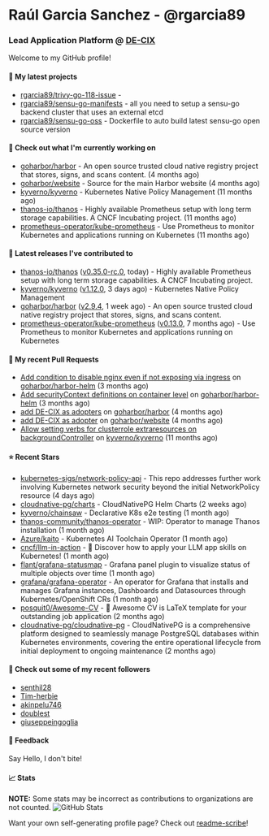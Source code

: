 # Raúl Garcia Sanchez - @rgarcia89
### Lead Application Platform @ [DE-CIX](https://de-cix.net/)

Welcome to my GitHub profile!

#### 🌱 My latest projects

- [rgarcia89/trivy-go-118-issue](https://github.com/rgarcia89/trivy-go-118-issue) - 
- [rgarcia89/sensu-go-manifests](https://github.com/rgarcia89/sensu-go-manifests) - all you need to setup a sensu-go backend cluster that uses an external etcd
- [rgarcia89/sensu-go-oss](https://github.com/rgarcia89/sensu-go-oss) - Dockerfile to auto build latest sensu-go open source version

#### 👷 Check out what I'm currently working on

- [goharbor/harbor](https://github.com/goharbor/harbor) - An open source trusted cloud native registry project that stores, signs, and scans content. (4 months ago)
- [goharbor/website](https://github.com/goharbor/website) - Source for the main Harbor website (4 months ago)
- [kyverno/kyverno](https://github.com/kyverno/kyverno) - Kubernetes Native Policy Management (11 months ago)
- [thanos-io/thanos](https://github.com/thanos-io/thanos) - Highly available Prometheus setup with long term storage capabilities. A CNCF Incubating project. (11 months ago)
- [prometheus-operator/kube-prometheus](https://github.com/prometheus-operator/kube-prometheus) - Use Prometheus to monitor Kubernetes and applications running on Kubernetes (11 months ago)

#### 🔭 Latest releases I've contributed to

- [thanos-io/thanos](https://github.com/thanos-io/thanos) ([v0.35.0-rc.0](https://github.com/thanos-io/thanos/releases/tag/v0.35.0-rc.0), today) - Highly available Prometheus setup with long term storage capabilities. A CNCF Incubating project.
- [kyverno/kyverno](https://github.com/kyverno/kyverno) ([v1.12.0](https://github.com/kyverno/kyverno/releases/tag/v1.12.0), 3 days ago) - Kubernetes Native Policy Management
- [goharbor/harbor](https://github.com/goharbor/harbor) ([v2.9.4](https://github.com/goharbor/harbor/releases/tag/v2.9.4), 1 week ago) - An open source trusted cloud native registry project that stores, signs, and scans content.
- [prometheus-operator/kube-prometheus](https://github.com/prometheus-operator/kube-prometheus) ([v0.13.0](https://github.com/prometheus-operator/kube-prometheus/releases/tag/v0.13.0), 7 months ago) - Use Prometheus to monitor Kubernetes and applications running on Kubernetes

#### 🔨 My recent Pull Requests

- [Add condition to disable nginx even if not exposing via ingress](https://github.com/goharbor/harbor-helm/pull/1687) on [goharbor/harbor-helm](https://github.com/goharbor/harbor-helm) (3 months ago)
- [Add securityContext definitions on container level](https://github.com/goharbor/harbor-helm/pull/1673) on [goharbor/harbor-helm](https://github.com/goharbor/harbor-helm) (3 months ago)
- [add DE-CIX as adopters](https://github.com/goharbor/harbor/pull/19707) on [goharbor/harbor](https://github.com/goharbor/harbor) (4 months ago)
- [add DE-CIX as adopter](https://github.com/goharbor/website/pull/520) on [goharbor/website](https://github.com/goharbor/website) (4 months ago)
- [Allow setting verbs for clusterrole extraresources on backgroundController](https://github.com/kyverno/kyverno/pull/7380) on [kyverno/kyverno](https://github.com/kyverno/kyverno) (11 months ago)

#### ⭐ Recent Stars

- [kubernetes-sigs/network-policy-api](https://github.com/kubernetes-sigs/network-policy-api) - This repo addresses further work involving Kubernetes network security beyond the initial NetworkPolicy resource (4 days ago)
- [cloudnative-pg/charts](https://github.com/cloudnative-pg/charts) - CloudNativePG Helm Charts (2 weeks ago)
- [kyverno/chainsaw](https://github.com/kyverno/chainsaw) - Declarative K8s e2e testing (1 month ago)
- [thanos-community/thanos-operator](https://github.com/thanos-community/thanos-operator) - WIP: Operator to manage Thanos installation (1 month ago)
- [Azure/kaito](https://github.com/Azure/kaito) - Kubernetes AI Toolchain Operator (1 month ago)
- [cncf/llm-in-action](https://github.com/cncf/llm-in-action) - 🤖 Discover how to apply your LLM app skills on Kubernetes! (1 month ago)
- [flant/grafana-statusmap](https://github.com/flant/grafana-statusmap) - Grafana panel plugin to visualize status of multiple objects over time (1 month ago)
- [grafana/grafana-operator](https://github.com/grafana/grafana-operator) - An operator for Grafana that installs and manages Grafana instances, Dashboards and Datasources through Kubernetes/OpenShift CRs (1 month ago)
- [posquit0/Awesome-CV](https://github.com/posquit0/Awesome-CV) - :page_facing_up: Awesome CV is LaTeX template for your outstanding job application (2 months ago)
- [cloudnative-pg/cloudnative-pg](https://github.com/cloudnative-pg/cloudnative-pg) - CloudNativePG is a comprehensive platform designed to seamlessly manage PostgreSQL databases within Kubernetes environments, covering the entire operational lifecycle from initial deployment to ongoing maintenance (2 months ago)

#### 👯 Check out some of my recent followers

- [senthil28](https://github.com/senthil28)
- [Tim-herbie](https://github.com/Tim-herbie)
- [akinpelu746](https://github.com/akinpelu746)
- [doublest](https://github.com/doublest)
- [giuseppeingoglia](https://github.com/giuseppeingoglia)

#### 💬 Feedback

Say Hello, I don't bite!

#### 📈 Stats

**NOTE:** Some stats may be incorrect as contributions to organizations are not counted.
![GitHub Stats](https://github-readme-stats.vercel.app/api?username=rgarcia89&count_private=false&theme=tokyonight&show_icons=true)


Want your own self-generating profile page? Check out [readme-scribe](https://github.com/muesli/readme-scribe)!
